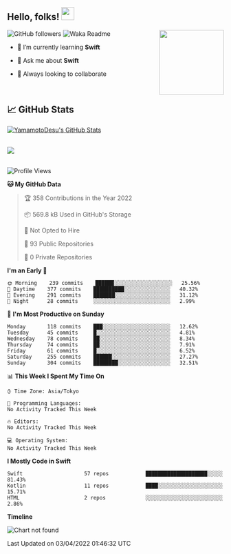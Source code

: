 ## Hello, folks! <img src="https://raw.githubusercontent.com/MartinHeinz/MartinHeinz/master/wave.gif" width="30px"> 
<p>
<img align="right" src="https://media.giphy.com/media/26ufdb3cYKwbRtYVW/giphy.gif" style="max-width:100%;" height="150px">
 
![GitHub followers](https://img.shields.io/github/followers/YamamotoDesu?label=Follow&style=social)
![Waka Readme](https://github.com/YamamotoDesu/YamamotoDesu/workflows/Waka%20Readme/badge.svg)
 
- 🌱 I’m currently learning **Swift**  
 
- 💬 Ask me about **Swift**  
 
- 👯 Always looking to collaborate
</p>
<br>

## &#x1f4c8; GitHub Stats
<a href="https://github.com/YamamotoDesu/YamamotoDesu">
  <img align="center" src="https://github-readme-stats.vercel.app/api?username=YamamotoDesu&show_icons=true&line_height=27&count_private=true&title_color=ffffff&text_color=c9cacc&icon_color=2bbc8a&bg_color=1d1f21&hide=contribs,prs&show_icons=true" alt="YamamotoDesu's GitHub Stats" /><br><br>
</a>

![](https://github-profile-summary-cards.vercel.app/api/cards/profile-details?username=YamamotoDesu&theme=vue)
<br><br>

<!--START_SECTION:waka-->
![Profile Views](http://img.shields.io/badge/Profile%20Views-3-blue)

**🐱 My GitHub Data** 

> 🏆 358 Contributions in the Year 2022
 > 
> 📦 569.8 kB Used in GitHub's Storage 
 > 
> 🚫 Not Opted to Hire
 > 
> 📜 93 Public Repositories 
 > 
> 🔑 0 Private Repositories  
 > 
**I'm an Early 🐤** 

```text
🌞 Morning    239 commits    ██████░░░░░░░░░░░░░░░░░░░   25.56% 
🌆 Daytime    377 commits    ██████████░░░░░░░░░░░░░░░   40.32% 
🌃 Evening    291 commits    ███████░░░░░░░░░░░░░░░░░░   31.12% 
🌙 Night      28 commits     ░░░░░░░░░░░░░░░░░░░░░░░░░   2.99%

```
📅 **I'm Most Productive on Sunday** 

```text
Monday       118 commits    ███░░░░░░░░░░░░░░░░░░░░░░   12.62% 
Tuesday      45 commits     █░░░░░░░░░░░░░░░░░░░░░░░░   4.81% 
Wednesday    78 commits     ██░░░░░░░░░░░░░░░░░░░░░░░   8.34% 
Thursday     74 commits     ██░░░░░░░░░░░░░░░░░░░░░░░   7.91% 
Friday       61 commits     █░░░░░░░░░░░░░░░░░░░░░░░░   6.52% 
Saturday     255 commits    ██████░░░░░░░░░░░░░░░░░░░   27.27% 
Sunday       304 commits    ████████░░░░░░░░░░░░░░░░░   32.51%

```


📊 **This Week I Spent My Time On** 

```text
⌚︎ Time Zone: Asia/Tokyo

💬 Programming Languages: 
No Activity Tracked This Week

🔥 Editors: 
No Activity Tracked This Week

💻 Operating System: 
No Activity Tracked This Week

```

**I Mostly Code in Swift** 

```text
Swift                    57 repos            ████████████████████░░░░░   81.43% 
Kotlin                   11 repos            ████░░░░░░░░░░░░░░░░░░░░░   15.71% 
HTML                     2 repos             ░░░░░░░░░░░░░░░░░░░░░░░░░   2.86%

```


**Timeline**

![Chart not found](https://raw.githubusercontent.com/YamamotoDesu/YamamotoDesu/main/charts/bar_graph.png) 


 Last Updated on 03/04/2022 01:46:32 UTC
<!--END_SECTION:waka-->


